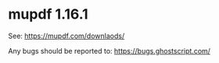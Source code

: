 # mupdf 1.16.1

See:
https://mupdf.com/downlaods/

Any bugs should be reported to:
https://bugs.ghostscript.com/
